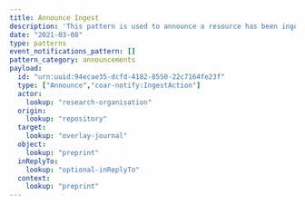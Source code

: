 ```yaml
---
title: Announce Ingest
description: 'This pattern is used to announce a resource has been ingested'
date: "2021-03-08"
type: patterns
event_notifications_pattern: []
pattern_category: announcements
payload:
  id: "urn:uuid:94ecae35-dcfd-4182-8550-22c7164fe23f"
  type: ["Announce","coar-notify:IngestAction"]
  actor:
    lookup: "research-organisation"
  origin:
    lookup: "repository"
  target:
    lookup: "overlay-journal"
  object:
    lookup: "preprint"
  inReplyTo:
    lookup: "optional-inReplyTo"
  context:
    lookup: "preprint"
---
```


